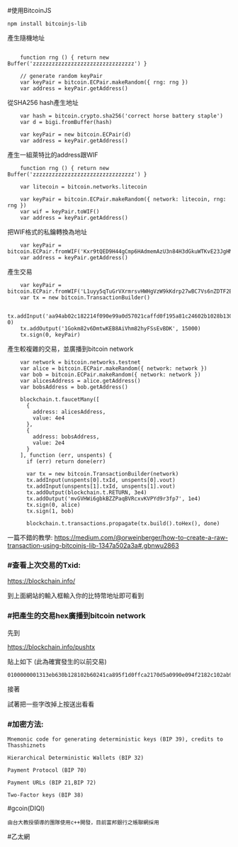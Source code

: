 #使用BitcoinJS

```
npm install bitcoinjs-lib
```


產生隨機地址
```

    function rng () { return new Buffer('zzzzzzzzzzzzzzzzzzzzzzzzzzzzzzzz') }

    // generate random keyPair
    var keyPair = bitcoin.ECPair.makeRandom({ rng: rng })
    var address = keyPair.getAddress()

```


從SHA256 hash產生地址
```
    var hash = bitcoin.crypto.sha256('correct horse battery staple')
    var d = bigi.fromBuffer(hash)

    var keyPair = new bitcoin.ECPair(d)
    var address = keyPair.getAddress()
```

產生一組萊特比的address跟WIF
```
    function rng () { return new Buffer('zzzzzzzzzzzzzzzzzzzzzzzzzzzzzzzz') }

    var litecoin = bitcoin.networks.litecoin

    var keyPair = bitcoin.ECPair.makeRandom({ network: litecoin, rng: rng })
    var wif = keyPair.toWIF()
    var address = keyPair.getAddress()
```


把WIF格式的私鑰轉換為地址
```
    var keyPair = bitcoin.ECPair.fromWIF('Kxr9tQED9H44gCmp6HAdmemAzU3n84H3dGkuWTKvE23JgHMW8gct')
    var address = keyPair.getAddress()

```

產生交易
```
    var keyPair = bitcoin.ECPair.fromWIF('L1uyy5qTuGrVXrmrsvHWHgVzW9kKdrp27wBC7Vs6nZDTF2BRUVwy')
    var tx = new bitcoin.TransactionBuilder()

    tx.addInput('aa94ab02c182214f090e99a0d57021caffd0f195a81c24602b1028b130b63e31', 0)
    tx.addOutput('1Gokm82v6DmtwKEB8AiVhm82hyFSsEvBDK', 15000)
    tx.sign(0, keyPair)

```

產生較複雜的交易，並廣播到bitcoin network
```
    var network = bitcoin.networks.testnet
    var alice = bitcoin.ECPair.makeRandom({ network: network })
    var bob = bitcoin.ECPair.makeRandom({ network: network })
    var alicesAddress = alice.getAddress()
    var bobsAddress = bob.getAddress()

    blockchain.t.faucetMany([
      {
        address: alicesAddress,
        value: 4e4
      },
      {
        address: bobsAddress,
        value: 2e4
      }
    ], function (err, unspents) {
      if (err) return done(err)

      var tx = new bitcoin.TransactionBuilder(network)
      tx.addInput(unspents[0].txId, unspents[0].vout)
      tx.addInput(unspents[1].txId, unspents[1].vout)
      tx.addOutput(blockchain.t.RETURN, 3e4)
      tx.addOutput('mvGVHWi6gbkBZZPaqBVRcxvKVPYd9r3fp7', 1e4)
      tx.sign(0, alice)
      tx.sign(1, bob)

      blockchain.t.transactions.propagate(tx.build().toHex(), done)

```

一篇不錯的教學:
https://medium.com/@orweinberger/how-to-create-a-raw-transaction-using-bitcoinjs-lib-1347a502a3a#.gbnwu2863

### #查看上次交易的Txid:
https://blockchain.info/

到上面網站的輸入框輸入你的比特幣地址即可看到


### #把產生的交易hex廣播到bitcoin network

先到

https://blockchain.info/pushtx

貼上如下
(此為確實發生的以前交易)
```
0100000001313eb630b128102b60241ca895f1d0ffca2170d5a0990e094f2182c102ab94aa000000006b483045022100aefbcf847900b01dd3e3debe054d3b6d03d715d50aea8525f5ea3396f168a1fb022013d181d05b15b90111808b22ef4f9ebe701caf2ab48db269691fdf4e9048f4f60121029f50f51d63b345039a290c94bffd3180c99ed659ff6ea6b1242bca47eb93b59fffffffff01983a0000000000001976a914ad618cf4333b3b248f9744e8e81db2964d0ae39788ac00000000
```

接著

試著把一些字改掉上按送出看看



### #加密方法:

```
Mnemonic code for generating deterministic keys (BIP 39), credits to Thasshiznets

Hierarchical Deterministic Wallets (BIP 32)

Payment Protocol (BIP 70)

Payment URLs (BIP 21,BIP 72)

Two-Factor keys (BIP 38)
```



#gcoin(DIQI)

```
由台大教授領導的團隊使用c++開發，目前富邦銀行之帳聯網採用
```

#乙太網
